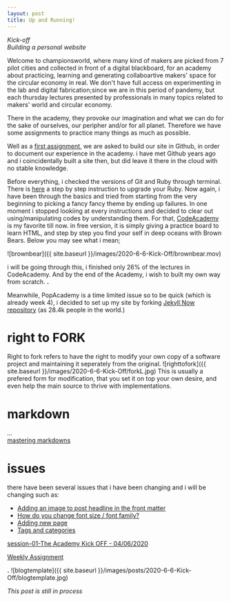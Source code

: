 ```yaml
---
layout: post
title: Up and Running!
---
```

*Kick-off*  
*Building a personal website*  
  
  
Welcome to championsworld, where many kind of makers are picked from 7 pilot cities and collected in front of a digital blackboard, for an academy about practicing, learning and generating collaboartive makers' space for the circular economy in real. We don't have full access on experimenting in the lab and digital fabrication;since we are in this period of pandemy, but each thursday lectures presented by professionals in many topics related to makers' world and circular economy.  

There in the academy, they provoke our imagination and what we can do for the sake of ourselves, our peripher and/or for all planet. Therefore we have some assignments to practice many things as much as possible.   

Well as a [first assignment](https://hackmd.io/@fablabbcn/SyLUuOS38#Weekly-Assignment---Building-a-Personal-Website), we are asked to build our site in Github, in order to document our experience in the academy. i have met Github years ago and i coincidentally built a site then, but did leave it there in the cloud with no stable knowledge.  

Before everything, i checked the versions of Git and Ruby through terminal. There is [here](https://medium.com/@IanRahman/how-to-upgrade-ruby-on-a-mac-a592c6085c63) a step by step instruction to upgrade your Ruby.
Now again, i have been through the basics and tried from starting from the very beginning to picking a fancy fancy theme by ending up failures. In one moment i stopped lookiing at every instructions and decided to clear out using/manipulating codes by understanding them. For that, [CodeAcademy](https://www.codecademy.com) is my favorite till now. in free version, it is simply giving a practice board to learn HTML, and step by step you find your self in deep oceans with Brown Bears. Below you may see what i mean;   

![brownbear]({{ site.baseurl }}/images/2020-6-6-Kick-Off/brownbear.mov)  


i will be going through this, i finished only 26% of the lectures in CodeAcademy. And by the end of the Academy, i wish to built my own way from scratch.  __.__ 

Meanwhile, PopAcademy is a time limited issue so to be quick (which is already week 4), i decided to set up my site by forking [Jekyll Now repository](https://github.com/barryclark/jekyll-now) (as 28.4k people in the world.)  

  
  
# right to FORK  
Right to fork refers to have the right to modify your own copy of a software project and maintaining it seperately from the original.
![righttofork]({{ site.baseurl }}/images/2020-6-6-Kick-Off/forkL.jpg)  This is usually a prefered form for modification, that you set it on top your own desire, and even help the main source to thrive with implementations. 
  
# markdown  
*...*  
[mastering markdowns](https://guides.github.com/features/mastering-markdown/)  

# issues
there have been several issues that i have been changing and i will be changing such as:  

* [Adding an image to post headline in the front matter](https://github.com/barryclark/jekyll-now/issues/755)
* [How do you change font size / font family?](https://github.com/barryclark/jekyll-now/issues/1101)
* [Adding new page](https://github.com/barryclark/jekyll-now/issues/679)  
* [Tags and categories](https://github.com/barryclark/jekyll-now/issues/516)  


[session-01-The Academy Kick OFF - 04/06/2020](https://hackmd.io/@fablabbcn/SyLUuOS38#Session-01---The-Academy-Kick-OFF---04062020)  

[Weekly Assignment](https://hackmd.io/@fablabbcn/SyLUuOS38#Weekly-Assignment---Building-a-Personal-Website)  
  
 
 __.__ ![blogtemplate]({{ site.baseurl }}/images/posts/2020-6-6-Kick-Off/blogtemplate.jpg) 


*This post is still in process*
